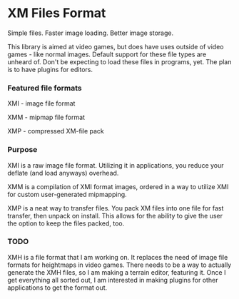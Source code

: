 # XM Files Format
Simple files. Faster image loading. Better image storage.

This library is aimed at video games, but does have uses outside of video games - like normal images. Default support for these file types are unheard of. Don't be expecting to load these files in programs, yet. The plan is to have plugins for editors.

### Featured file formats
XMI - image file format

XMM - mipmap file format

XMP - compressed XM-file pack

### Purpose
XMI is a raw image file format. Utilizing it in applications, you reduce your deflate (and load anyways) overhead.

XMM is a compilation of XMI format images, ordered in a way to utilize XMI for custom user-generated mipmapping.

XMP is a neat way to transfer files. You pack XM files into one file for fast transfer, then unpack on install. This allows for the ability to give the user the option to keep the files packed, too.

### TODO
XMH is a file format that I am working on. It replaces the need of image file formats for heightmaps in video games. There needs to be a way to actually generate the XMH files, so I am making a terrain editor, featuring it. Once I get everything all sorted out, I am interested in making plugins for other applications to get the format out.
